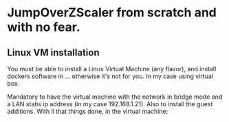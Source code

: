 # JumpOverZScaler from scratch and with no fear.

## Linux VM installation

You must be able to install a Linux Virtual Machine (any flavor), and install dockers software in ... otherwise it's not for you. In my case using virtual box.

Mandatory to have the virtual machine with the network in bridge mode and a LAN statis ip address (in my case 192.168.1.21). Also to install the guest additions. With ll that things done, in the virtual machine:

```

```
